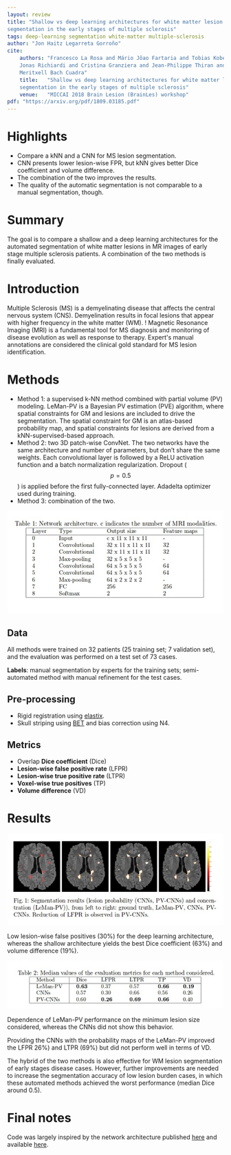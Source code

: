 ```yaml
---
layout: review
title: "Shallow vs deep learning architectures for white matter lesion
segmentation in the early stages of multiple sclerosis"
tags: deep-learning segmentation white-matter multiple-sclerosis
author: "Jon Haitz Legarreta Gorroño"
cite:
    authors: "Francesco La Rosa and Mário Jõao Fartaria and Tobias Kober and
    Jonas Richiardi and Cristina Granziera and Jean-Philippe Thiran and
    Meritxell Bach Cuadra"
    title:   "Shallow vs deep learning architectures for white matter lesion
    segmentation in the early stages of multiple sclerosis"
    venue:   "MICCAI 2018 Brain Lesion (BrainLes) workshop"
pdf: "https://arxiv.org/pdf/1809.03185.pdf"
---
```



# Highlights
- Compare a kNN and a CNN for MS lesion segmentation.
- CNN presents lower lesion-wise FPR, but kNN gives better Dice coefficient and
volume difference.
- The combination of the two improves the results.
- The quality of the automatic segmentation is not comparable to a manual
segmentation, though.

# Summary

The goal is to compare a shallow and a deep learning architectures for the
automated segmentation of white matter lesions in MR images of early stage
multiple sclerosis patients. A combination of the two methods is finally
evaluated.

# Introduction
Multiple Sclerosis (MS) is a demyelinating disease that affects the central
nervous system (CNS). Demyelination results in focal lesions that appear with
higher frequency in the white matter (WM). ! Magnetic Resonance Imaging (MRI) is
a fundamental tool for MS diagnosis and monitoring of disease evolution as
well as response to therapy. Expert's manual annotations are considered the
clinical gold standard for MS lesion identification.

# Methods
- Method 1: a supervised k-NN method combined with partial volume (PV)
modeling. LeMan-PV is a Bayesian PV estimation (PVE) algorithm, where spatial
constraints for GM and lesions are included to drive the segmentation. The
spatial constraint for GM is an atlas-based probability map, and spatial
constraints for lesions are derived from a kNN-supervised-based approach.
- Method 2: two 3D patch-wise ConvNet. The two networks have the same
architecture and number of parameters, but don’t share the same weights. Each
convolutional layer is followed by a ReLU activation function and a batch
normalization regularization. Dropout ($$p=0.5$$) is applied before the
first fully-connected layer. Adadelta optimizer used during training.
- Method 3: combination of the two.

![](/article/images/ShallowVsDeepLearningMSLesionSegmentation/ConvNet_architectute.jpg)

## Data
All methods were trained on 32 patients (25 training set; 7 validation set),
and the evaluation was performed on a test set of 73 cases.

**Labels**: manual segmentation by experts for the training sets; semi-automated
method with manual refinement for the test cases.

## Pre-processing
- Rigid registration using [elastix](http://elastix.isi.uu.nl/).
- Skull striping using [BET](https://fsl.fmrib.ox.ac.uk/fsl/fslwiki/BET) and
bias correction using N4.

## Metrics
- Overlap **Dice coefficient** (Dice)
- **Lesion-wise false positive rate** (LFPR)
- **Lesion-wise true positive rate** (LTPR)
- **Voxel-wise true positives** (TP)
- **Volume difference** (VD)

# Results
![](/article/images/ShallowVsDeepLearningMSLesionSegmentation/Segmentation_results.jpg)

Low lesion-wise false positives (30%) for the deep learning architecture,
whereas the shallow architecture yields the best Dice coefficient (63%) and
volume difference (19%).

![](/article/images/ShallowVsDeepLearningMSLesionSegmentation/Results_table.jpg)

Dependence of LeMan-PV performance on the minimum lesion size considered,
whereas the CNNs did not show this behavior.

Providing the CNNs with the probability maps of the LeMan-PV improved the LFPR
26%) and LTPR (69%) but did not perform well in terms of VD.

The hybrid of the two methods is also effective for WM lesion segmentation of
early stages disease cases. However, further improvements are needed to
increase the segmentation accuracy of low lesion burden cases, in which these
automated methods achieved the worst performance (median Dice around  0.5).

# Final notes

Code was largely inspired by the network architecture published
[here](https://arxiv.org/pdf/1702.04869.pdf) and available
[here](https://github.com/sergivalverde/nicMSlesions).
